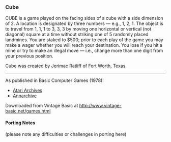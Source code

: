 ### Cube

CUBE is a game played on the facing sides of a cube with a side dimension of 2. A location is designated by three numbers — e.g., 1, 2, 1. The object is to travel from 1, 1, 1 to 3, 3, 3 by moving one horizontal or vertical (not diagonal) square at a time without striking one of 5 randomly placed landmines. You are staked to $500; prior to each play of the game you may make a wager whether you will reach your destination. You lose if you hit a mine or try to make an illegal move — i.e., change more than one digit from your previous position.

Cube was created by Jerimac Ratliff of Fort Worth, Texas.

---

As published in Basic Computer Games (1978):
- [Atari Archives](https://www.atariarchives.org/basicgames/showpage.php?page=53)
- [Annarchive](https://annarchive.com/files/Basic_Computer_Games_Microcomputer_Edition.pdf#page=68)

Downloaded from Vintage Basic at
http://www.vintage-basic.net/games.html

#### Porting Notes

(please note any difficulties or challenges in porting here)
